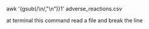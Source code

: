 awk '{gsub(/\\n/,"\n")}1' adverse_reactions.csv

at terminal this command read a file and break the line
